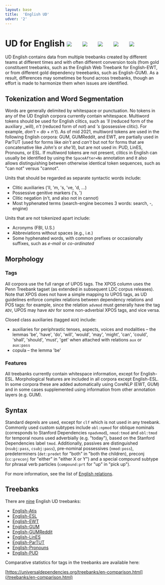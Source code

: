 ```yaml
---
layout: base
title:  'English UD'
udver: '2'
---
```


# UD for English <span class="flagspan"><img class="flag" src="../../flags/svg/GB.svg" /></span> <span class="flagspan" style="padding-left:1em"><img class="flag" src="../../flags/svg/US.svg" /></span> <span class="flagspan" style="padding-left:1em"><img class="flag" src="../../flags/svg/CA.svg" /></span> <span class="flagspan" style="padding-left:1em"><img class="flag" src="../../flags/svg/AU.svg" /></span> <span class="flagspan" style="padding-left:1em"><img class="flag" src="../../flags/svg/NZ.svg" /></span>

UD English contains data from multiple treebanks created by different teams at different times and with often different conversion tools (from gold constituent treebanks, such as the English Web Treebank for English-EWT, or from different gold dependency treeebanks, such as English-GUM). As a result, differences may sometimes be found across treebanks, though an effort is made to harmonize them when issues are identified.

## Tokenization and Word Segmentation

Words are generally delimited by whitespace or punctuation. No tokens in any of the UD English corpora currently contain whitespace. Multiword tokens should be used for English clitics, such as _'ll_ (reduced form of the auxiliary _will), _n't_ (reduced form of _not_) and _'s_ (possessive clitic). For example, _don't_ = _do_ + _n't_). As of mid 2021, multiword tokens are used in the following English corpora: GUM, GUMReddit, and EWT, are partially used in ParTUT (used for forms like _ain't_ and _can't_ but not for forms that are concatenative like _John's_ or _she'll_), but are not used in: PUD, LinES, Pronouns, or ESL. If multiword tokens are not present, clitics in English can usually be identified by using the `SpaceAfter=No` annotation and it also allows distinguishing between otherwise identical token sequences, such as "can not" versus "cannot".

Units that should be regarded as separate syntactic words include:

  * Clitic auxiliaries ('ll, 'm, 's, 've, 'd, …)
  * Possessive genitive markers ('s, ')
  * Clitic negation (n't, and also not in cannot)
  * Most hyphenated terms (search-engine becomes 3 words: search, -, engine)

Units that are not tokenized apart include:

  * Acronyms (FBI, U.S.)
  * Abbreviations without spaces (e.g., i.e.)
  * Some hyphenated words, with common prefixes or occasionally suffixes, such as _e-mail_ or _co-ordinated_

## Morphology

### Tags

All corpora use the full range of UPOS tags. The XPOS column uses the Penn Treebank tagset (as extended in subsequent LDC corpus releases). Note that XPOS does not have a simple mapping to UPOS tags, as UD guidelines enforce complex relations between dependency relations and POS tags: for example, since the relation `advmod` must generally have the tag `ADV`, UPOS may have `ADV` for some non-adverbial XPOS tags, and vice versa.

Closed class auxiliaries (tagged `AUX`) include:
  * auxiliaries for periphrastic tenses, aspects, voices and modalities – the lemmas 'be', 'have', 'do', 'will', 'would', 'may', 'might', 'can', 'could', 'shall', 'should', 'must', 'get' when attached with relations `aux` or `aux:pass`
  * copula – the lemma 'be'

### Features

All treebanks currently contain whitespace information, except for English-ESL. Morphological features are included in all corpora except English-ESL. In some corpora these are added automatically using CoreNLP (EWT, GUM) and in some cases supplemented using information from other annotation layers (e.g. GUM).

## Syntax

Standard deprels are used, except for `clf` which is not used in any treebank. Commonly used custom subtypes include `obl:npmod` for oblique nominals (corresponds to Stanford Dependencies `npadvmod`), `nmod:tmod` and `obl:tmod` for temporal nouns used adverbially (e.g. "today"), based on the Stanford Dependencies label `tmod`. Additionally, passives are distinguished (`nsubj:pass`, `csubj:pass`), pre-nominal possessives (`nmod:poss`), predeterminers (`det:predet` for "both" in "both the children), preconj (`cc:preconj` for "either" in "either X or Y") and a special compound subtype for phrasal verb particles (`compound:prt` for "up" in "pick up").

For more information, see the list of [English relations](dep/index.html).

## Treebanks

There are [nine](../treebanks/en-comparison.html) English UD treebanks:

  * [English-Atis](../treebanks/en_atis/index.html)
  * [English-ESL](../treebanks/en_esl/index.html)
  * [English-EWT](../treebanks/en_ewt/index.html)
  * [English-GUM](../treebanks/en_gum/index.html)
  * [English-GUMReddit](../treebanks/en_gumreddit/index.html)
  * [English-LinES](../treebanks/en_lines/index.html)
  * [English-ParTUT](../treebanks/en_partut/index.html)
  * [English-Pronouns](../treebanks/en_pronouns/index.html)
  * [English-PUD](../treebanks/en_pud/index.html)

Comparative statistics for tags in the treebanks are available here:

[https://universaldependencies.org/treebanks/en-comparison.html](/treebanks/en-comparison.html)
